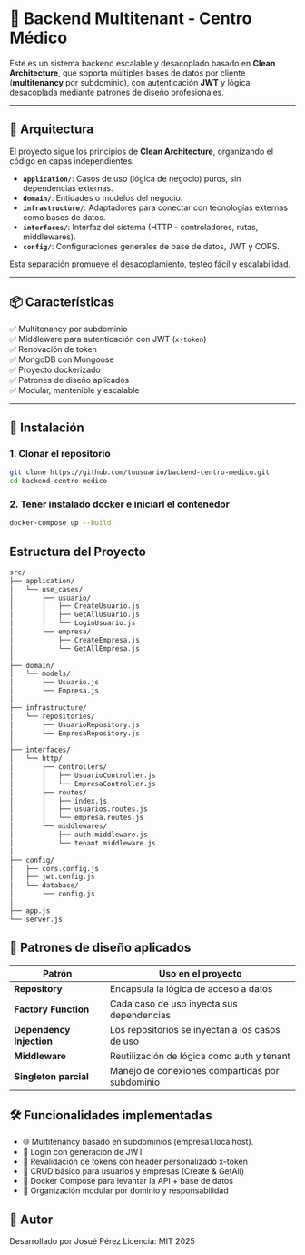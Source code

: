 # 🏥 Backend Multitenant - Centro Médico

Este es un sistema backend escalable y desacoplado basado en **Clean Architecture**, que soporta múltiples bases de datos por cliente (**multitenancy** por subdominio), con autenticación **JWT** y lógica desacoplada mediante patrones de diseño profesionales.

---

## 🧱 Arquitectura

El proyecto sigue los principios de **Clean Architecture**, organizando el código en capas independientes:

- **`application/`**: Casos de uso (lógica de negocio) puros, sin dependencias externas.
- **`domain/`**: Entidades o modelos del negocio.
- **`infrastructure/`**: Adaptadores para conectar con tecnologías externas como bases de datos.
- **`interfaces/`**: Interfaz del sistema (HTTP - controladores, rutas, middlewares).
- **`config/`**: Configuraciones generales de base de datos, JWT y CORS.

Esta separación promueve el desacoplamiento, testeo fácil y escalabilidad.

---

## 📦 Características

✅ Multitenancy por subdominio  
✅ Middleware para autenticación con JWT (`x-token`)  
✅ Renovación de token  
✅ MongoDB con Mongoose  
✅ Proyecto dockerizado  
✅ Patrones de diseño aplicados  
✅ Modular, mantenible y escalable

---

## 🚀 Instalación

### 1. Clonar el repositorio

```bash
git clone https://github.com/tuusuario/backend-centro-medico.git
cd backend-centro-medico

```
### 2. Tener instalado docker e iniciarl el contenedor

```bash
docker-compose up --build
```

## Estructura del Proyecto

```bash
src/
├── application/
│   └── use_cases/
│       ├── usuario/
│       │   ├── CreateUsuario.js
│       │   ├── GetAllUsuario.js
│       │   └── LoginUsuario.js
│       └── empresa/
│           ├── CreateEmpresa.js
│           └── GetAllEmpresa.js
│
├── domain/
│   └── models/
│       ├── Usuario.js
│       └── Empresa.js
│
├── infrastructure/
│   └── repositories/
│       ├── UsuarioRepository.js
│       └── EmpresaRepository.js
│
├── interfaces/
│   └── http/
│       ├── controllers/
│       │   ├── UsuarioController.js
│       │   └── EmpresaController.js
│       ├── routes/
│       │   ├── index.js
│       │   ├── usuarios.routes.js
│       │   └── empresa.routes.js
│       └── middlewares/
│           ├── auth.middleware.js
│           └── tenant.middleware.js
│
├── config/
│   ├── cors.config.js
│   ├── jwt.config.js
│   └── database/
│       └── config.js
│
├── app.js
└── server.js
```

## 🧠 Patrones de diseño aplicados

| Patrón                   | Uso en el proyecto                              |
| ------------------------ | ----------------------------------------------- |
| **Repository**           | Encapsula la lógica de acceso a datos           |
| **Factory Function**     | Cada caso de uso inyecta sus dependencias       |
| **Dependency Injection** | Los repositorios se inyectan a los casos de uso |
| **Middleware**           | Reutilización de lógica como auth y tenant      |
| **Singleton parcial**    | Manejo de conexiones compartidas por subdominio |



## 🛠 Funcionalidades implementadas

- 🌐 Multitenancy basado en subdominios (empresa1.localhost).
- 🔐 Login con generación de JWT
- 🔁 Revalidación de tokens con header personalizado x-token
- 👥 CRUD básico para usuarios y empresas (Create & GetAll)
- 🐳 Docker Compose para levantar la API + base de datos
- 🧱 Organización modular por dominio y responsabilidad


## 🧾 Autor

Desarrollado por Josué Pérez
Licencia: MIT
2025